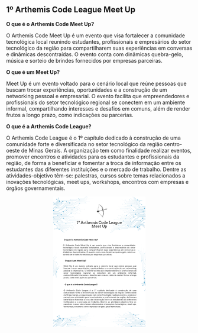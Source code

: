 ## 1º Arthemis Code League Meet Up

**O que é o Arthemis Code Meet Up?**   

O Arthemis Code Meet Up é um evento que visa fortalecer a comunidade tecnológica local reunindo estudantes, profissionais e empresários do setor tecnológico da região para compartilharem suas experiências em conversas e dinâmicas descontraídas. O evento conta com dinâmicas quebra-gelo, música e sorteio de brindes fornecidos por empresas parceiras.   
 
**O que é um Meet Up?**  

Meet Up é um evento voltado para o cenário local que reúne pessoas que buscam trocar experiências, oportunidades e a
construção de um networking pessoal e empresarial. O evento facilita que empreendedores e profissionais do setor tecnológico
regional se conectem em um ambiente informal, compartilhando interesses e desafios em comuns, além de render frutos a longo prazo, como indicações ou parcerias.  

**O que é a Arthemis Code League?**   

O Arthemis Code League é o 1º capítulo dedicado à construção de uma comunidade forte e diversificada no setor tecnológico da região centro-oeste de Minas Gerais. A organização tem como finalidade realizar eventos, promover encontros e atividades para os estudantes e profissionais da região, de forma a beneficiar e fomentar a troca de informação entre os estudantes das diferentes instituições e o mercado de trabalho. Dentre as atividades-objetivo têm-se: palestras, cursos sobre temas relacionados a inovações tecnológicas, meet ups, workshops, encontros com empresas e órgãos governamentais.


<p align="center">
  <img src="https://github.com/ArthemisCodeLeague/MeetUps/blob/master/ArthemisMeetUp.png" width="250">
  </p>
